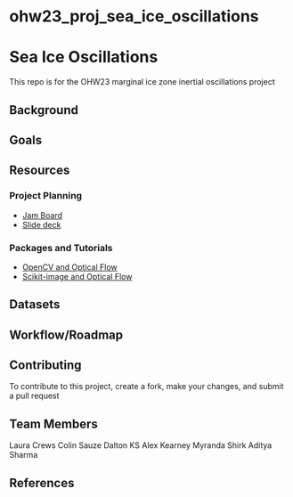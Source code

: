 # ohw23_proj_sea_ice_oscillations

# Sea Ice Oscillations
This repo is for the OHW23 marginal ice zone inertial oscillations project

## Background

## Goals

## Resources

### Project Planning

- [Jam Board](https://jamboard.google.com/d/1lOgVwnqQLvNRPAOEVEGnWXm8FSTuPYQWbteptKrslTM/viewer?f=4)
- [Slide deck](https://docs.google.com/presentation/d/1eQKSdFHNGMDqGJMY4d-yGnNm4UrUj5kIS2mLQGPMZC8/edit#slide=id.g239da66eda5_18_7)

### Packages and Tutorials

- [OpenCV and Optical Flow](https://docs.opencv.org/3.4/d4/dee/tutorial_optical_flow.html)
- [Scikit-image and Optical Flow](https://scikit-image.org/docs/stable/auto_examples/registration/plot_opticalflow.html)
 
## Datasets

## Workflow/Roadmap

## Contributing
To contribute to this project, create a fork, make your changes, and submit a pull request

## Team Members
Laura Crews
Colin Sauze
Dalton KS
Alex Kearney
Myranda Shirk
Aditya Sharma

## References 
